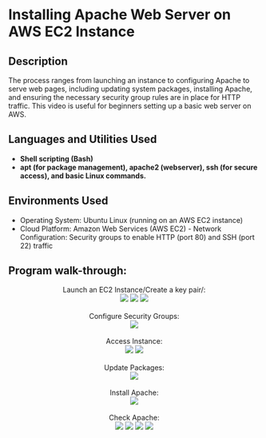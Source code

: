 <h1>Installing Apache Web Server on AWS EC2 Instance</h1>

<h2>Description</h2>
The process ranges from launching an instance to configuring Apache to serve web pages, including updating system packages, installing Apache, and ensuring the necessary security group rules are in place for HTTP traffic. This video is useful for beginners setting up a basic web server on AWS.
<br />


<h2>Languages and Utilities Used</h2>

- <b> Shell scripting (Bash)</b> 
- <b> apt (for package management), apache2 (webserver), ssh (for secure access), and basic Linux commands.</b> 

<h2>Environments Used </h2>

- </b> Operating System: Ubuntu Linux (running on an AWS EC2 instance)</b>
- </b> Cloud Platform: Amazon Web Services (AWS EC2)</b>
-</b> Network Configuration: Security groups to enable HTTP (port 80) and SSH (port 22) traffic</b>

<h2>Program walk-through:</h2>

<p align="center">
Launch an EC2 Instance/Create a key pair/: <br/>
<img src="https://res.cloudinary.com/dk3bkl3ji/image/upload/v1733561045/Screenshot_2024-12-07_004153_fwaxcj.png"/>
<img src="https://res.cloudinary.com/dk3bkl3ji/image/upload/v1733561150/Screenshot_2024-12-07_004310_xuvl5j.png"/>
<img src="https://res.cloudinary.com/dk3bkl3ji/image/upload/v1733561362/Screenshot_2024-12-07_004539_jdells.png"/>
<br />
<br />
Configure Security Groups: <br/>
<img src="https://res.cloudinary.com/dk3bkl3ji/image/upload/v1733562501/Screenshot_2024-12-07_011714_m4a8ac.png"/>
<br />
<br />
Access Instance: <br/>
<img src="https://res.cloudinary.com/dk3bkl3ji/image/upload/v1733562687/Screenshot_2024-12-07_004609_euvxhi.png"/>
<img src="https://res.cloudinary.com/dk3bkl3ji/image/upload/v1733562810/Screenshot_2024-12-07_041306_thduq9.png"/>
<br />
<br />
Update Packages:  <br/>
<img src="https://res.cloudinary.com/dk3bkl3ji/image/upload/v1733563516/Screenshot_2024-12-07_005613_ceetlr.png"/>
<br />
<br />
Install Apache:  <br/>
<img src="https://res.cloudinary.com/dk3bkl3ji/image/upload/v1733563570/Screenshot_2024-12-07_005706_yuxkvu.png"/>
<br />
<br />
Check Apache:  <br/>
<img src="https://res.cloudinary.com/dk3bkl3ji/image/upload/v1733563949/Screenshot_2024-12-07_005941_h3cwz1.png"/>
<img src="https://res.cloudinary.com/dk3bkl3ji/image/upload/v1733564252/Screenshot_2024-12-07_005814_p3r94j.png"/>
<img src="https://res.cloudinary.com/dk3bkl3ji/image/upload/v1733564408/Screenshot_2024-12-07_014201_rpz83g.png"/>
<img src="https://res.cloudinary.com/dk3bkl3ji/image/upload/v1733564529/Screenshot_2024-12-07_014144_w0psac.png"/>
<br />
<br />

<!--
 ```diff
- text in red
+ text in green
! text in orange
# text in gray
@@ text in purple (and bold)@@
```
--!>
